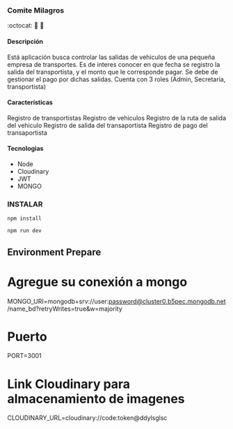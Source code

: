 ### Comite Milagros
:octocat: :ghost: :jack_o_lantern:

#### Descripción
Está aplicación busca controlar las salidas de vehiculos de una pequeña empresa de transportes.
Es de interes conocer en que fecha se registro la salida del transportista, y el monto que le corresponde pagar.
Se debe de gestionar el pago por dichas salidas.
Cuenta con 3 roles (Admin, Secretaria, transportista)


#### Características
Registro de transportistas
Registro de vehiculos
Registro de la ruta de salida del vehiculo
Registro de salida del transaportista
Registro de pago del transaportista

#### Tecnologias
- Node
- Cloudinary
- JWT
- MONGO

### INSTALAR
`npm install`

`npm run dev`


## Environment Prepare
# Agregue su conexión a mongo
MONGO_URI=mongodb+srv://user:password@cluster0.b5pec.mongodb.net/name_bd?retryWrites=true&w=majority
# Puerto
PORT=3001
# Link Cloudinary para almacenamiento de imagenes
CLOUDINARY_URL=cloudinary://code:token@ddylsglsc
